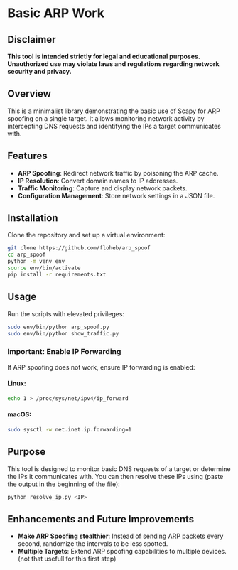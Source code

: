 # Basic ARP Work

## Disclaimer

**This tool is intended strictly for legal and educational purposes. Unauthorized use may violate laws and regulations regarding network security and privacy.**

## Overview

This is a minimalist library demonstrating the basic use of Scapy for ARP spoofing on a single target. It allows monitoring network activity by intercepting DNS requests and identifying the IPs a target communicates with.

## Features

- **ARP Spoofing**: Redirect network traffic by poisoning the ARP cache.
- **IP Resolution**: Convert domain names to IP addresses.
- **Traffic Monitoring**: Capture and display network packets.
- **Configuration Management**: Store network settings in a JSON file.

## Installation

Clone the repository and set up a virtual environment:

```sh
git clone https://github.com/floheb/arp_spoof
cd arp_spoof
python -m venv env
source env/bin/activate 
pip install -r requirements.txt
```

## Usage

Run the scripts with elevated privileges:

```sh
sudo env/bin/python arp_spoof.py
sudo env/bin/python show_traffic.py
```

### Important: Enable IP Forwarding

If ARP spoofing does not work, ensure IP forwarding is enabled:

#### Linux:
```sh
echo 1 > /proc/sys/net/ipv4/ip_forward
```

#### macOS:
```sh
sudo sysctl -w net.inet.ip.forwarding=1
```

## Purpose

This tool is designed to monitor basic DNS requests of a target or determine the IPs it communicates with. You can then resolve these IPs using (paste the output in the beginning of the file):

```sh
python resolve_ip.py <IP>
```

## Enhancements and Future Improvements

- **Make ARP Spoofing stealthier**: Instead of sending ARP packets every second, randomize the intervals to be less spotted.
- **Multiple Targets**: Extend ARP spoofing capabilities to multiple devices. (not that usefull for this first step)

